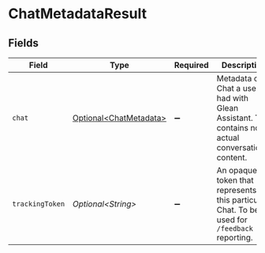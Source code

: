 # ChatMetadataResult


## Fields

| Field                                                                                               | Type                                                                                                | Required                                                                                            | Description                                                                                         |
| --------------------------------------------------------------------------------------------------- | --------------------------------------------------------------------------------------------------- | --------------------------------------------------------------------------------------------------- | --------------------------------------------------------------------------------------------------- |
| `chat`                                                                                              | [Optional\<ChatMetadata>](../../models/components/ChatMetadata.md)                                  | :heavy_minus_sign:                                                                                  | Metadata of a Chat a user had with Glean Assistant. This contains no actual conversational content. |
| `trackingToken`                                                                                     | *Optional\<String>*                                                                                 | :heavy_minus_sign:                                                                                  | An opaque token that represents this particular Chat. To be used for `/feedback` reporting.         |